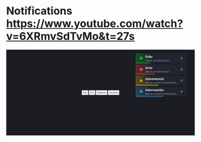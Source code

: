 # Notifications https://www.youtube.com/watch?v=6XRmvSdTvMo&t=27s
<p align="center">
  <img src="preview.png" alt="preview del proyecto"  width="1600">
</p>